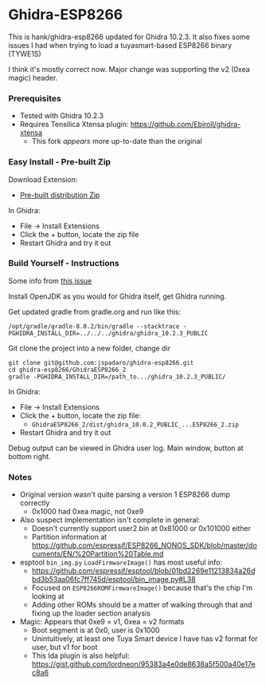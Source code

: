 # Ghidra-ESP8266

This is hank/ghidra-esp8266 updated for Ghidra 10.2.3.  It also fixes some
issues I had when trying to load a tuyasmart-based ESP8266 binary (TYWE1S)

I think it's mostly correct now.  Major change was supporting the v2 (0xea magic) header.

### Prerequisites

- Tested with Ghidra 10.2.3
- Requires Tensilica Xtensa plugin: https://github.com/Ebiroll/ghidra-xtensa
  - This fork *appears* more up-to-date than the original

### Easy Install - Pre-built Zip

Download Extension:
- [Pre-built distribution Zip](GhidraESP8266_extension.zip)

In Ghidra:
- File -> Install Extensions
- Click the + button, locate the zip file
- Restart Ghidra and try it out

### Build Yourself - Instructions

Some info from [this issue](https://github.com/hank/ghidra-esp8266/issues/4)

Install OpenJDK as you would for Ghidra itself, get Ghidra running.

Get updated gradle from gradle.org and run like this:
```
/opt/gradle/gradle-8.0.2/bin/gradle --stacktrace -PGHIDRA_INSTALL_DIR=../../../ghidra/ghidra_10.2.3_PUBLIC
```

Git clone the project into a new folder, change dir
```
git clone git@github.com:jspadaro/ghidra-esp8266.git
cd ghidra-esp8266/GhidraESP8266_2
gradle -PGHIDRA_INSTALL_DIR=/path_to.../ghidra_10.2.3_PUBLIC/
```

In Ghidra:
- File -> Install Extensions
- Click the + button, locate the zip file:
  - `GhidraESP8266_2/dist/ghidra_10.0.2_PUBLIC_...ESP8266_2.zip`
- Restart Ghidra and try it out

Debug output can be viewed in Ghidra user log.  Main window, button at bottom
right.

### Notes

- Original version wasn't quite parsing a version 1 ESP8266 dump correctly
  - 0x1000 had 0xea magic, not 0xe9
- Also suspect implementation isn't complete in general:
  - Doesn't currently support user2.bin at 0x81000 or 0x101000 either
  - Partition information at https://github.com/espressif/ESP8266_NONOS_SDK/blob/master/documents/EN/%20Partition%20Table.md
- esptool `bin_img.py` `LoadFirmwareImage()` has most useful info:
  - https://github.com/espressif/esptool/blob/01bd2269e11213834a26dbd3b53aa06fc7ff745d/esptool/bin_image.py#L38
  - Focused on `ESP8266ROMFirmwareImage()` because that's the chip I'm looking
    at
  - Adding other ROMs should be a matter of walking through that and fixing up
    the loader section analysis
- Magic: Appears that 0xe9 = v1, 0xea = v2 formats
  - Boot segment is at 0x0, user is 0x1000
  - Unintuitively, at least one Tuya Smart device I have has v2 format for user,
    but v1 for boot
  - This Ida plugin is also helpful: https://gist.github.com/lordneon/95383a4e0de8638a5f500a40e17ec8a6
